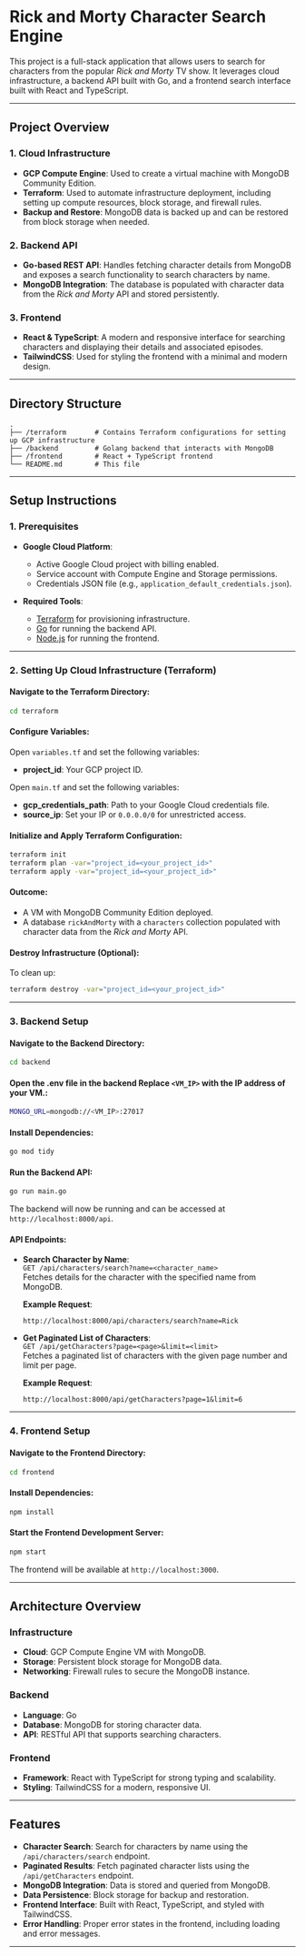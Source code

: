 
# **Rick and Morty Character Search Engine**

This project is a full-stack application that allows users to search for characters from the popular *Rick and Morty* TV show. It leverages cloud infrastructure, a backend API built with Go, and a frontend search interface built with React and TypeScript.

---

## **Project Overview**

### **1. Cloud Infrastructure**
- **GCP Compute Engine**: Used to create a virtual machine with MongoDB Community Edition.
- **Terraform**: Used to automate infrastructure deployment, including setting up compute resources, block storage, and firewall rules.
- **Backup and Restore**: MongoDB data is backed up and can be restored from block storage when needed.

### **2. Backend API**
- **Go-based REST API**: Handles fetching character details from MongoDB and exposes a search functionality to search characters by name.
- **MongoDB Integration**: The database is populated with character data from the *Rick and Morty* API and stored persistently.

### **3. Frontend**
- **React & TypeScript**: A modern and responsive interface for searching characters and displaying their details and associated episodes.
- **TailwindCSS**: Used for styling the frontend with a minimal and modern design.

---

## **Directory Structure**

```plaintext
.
├── /terraform       # Contains Terraform configurations for setting up GCP infrastructure
├── /backend         # Golang backend that interacts with MongoDB
├── /frontend        # React + TypeScript frontend
└── README.md        # This file
```

---

## **Setup Instructions**

### **1. Prerequisites**

- **Google Cloud Platform**:
  - Active Google Cloud project with billing enabled.
  - Service account with Compute Engine and Storage permissions.
  - Credentials JSON file (e.g., `application_default_credentials.json`).
  
- **Required Tools**:
  - [Terraform](https://developer.hashicorp.com/terraform/docs) for provisioning infrastructure.
  - [Go](https://golang.org/doc/install) for running the backend API.
  - [Node.js](https://nodejs.org/) for running the frontend.

---

### **2. Setting Up Cloud Infrastructure (Terraform)**

#### Navigate to the Terraform Directory:
```bash
cd terraform
```

#### Configure Variables:
Open `variables.tf` and set the following variables:
- **project_id**: Your GCP project ID.

Open `main.tf` and set the following variables:
- **gcp_credentials_path**: Path to your Google Cloud credentials file.
- **source_ip**: Set your IP or `0.0.0.0/0` for unrestricted access.

#### Initialize and Apply Terraform Configuration:
```bash
terraform init
terraform plan -var="project_id=<your_project_id>"
terraform apply -var="project_id=<your_project_id>"
```

#### Outcome:
- A VM with MongoDB Community Edition deployed.
- A database `rickAndMorty` with a `characters` collection populated with character data from the *Rick and Morty* API.

#### Destroy Infrastructure (Optional):
To clean up:
```bash
terraform destroy -var="project_id=<your_project_id>"
```

---

### **3. Backend Setup**

#### Navigate to the Backend Directory:
```bash
cd backend
```

#### Open the .env file in the backend Replace `<VM_IP>` with the IP address of your VM.:
```bash
MONGO_URL=mongodb://<VM_IP>:27017
```

#### Install Dependencies:
```bash
go mod tidy
```

#### Run the Backend API:
```bash
go run main.go
```

The backend will now be running and can be accessed at `http://localhost:8000/api`.

#### API Endpoints:

- **Search Character by Name**:  
  `GET /api/characters/search?name=<character_name>`  
  Fetches details for the character with the specified name from MongoDB.

  **Example Request**:
  ```http
  http://localhost:8000/api/characters/search?name=Rick
  ```

- **Get Paginated List of Characters**:  
  `GET /api/getCharacters?page=<page>&limit=<limit>`  
  Fetches a paginated list of characters with the given page number and limit per page.

  **Example Request**:
  ```http
  http://localhost:8000/api/getCharacters?page=1&limit=6
  ```

---

### **4. Frontend Setup**

#### Navigate to the Frontend Directory:
```bash
cd frontend
```

#### Install Dependencies:
```bash
npm install
```

#### Start the Frontend Development Server:
```bash
npm start
```

The frontend will be available at `http://localhost:3000`.

---

## **Architecture Overview**

### **Infrastructure**
- **Cloud**: GCP Compute Engine VM with MongoDB.
- **Storage**: Persistent block storage for MongoDB data.
- **Networking**: Firewall rules to secure the MongoDB instance.

### **Backend**
- **Language**: Go
- **Database**: MongoDB for storing character data.
- **API**: RESTful API that supports searching characters.

### **Frontend**
- **Framework**: React with TypeScript for strong typing and scalability.
- **Styling**: TailwindCSS for a modern, responsive UI.

---

## **Features**

- **Character Search**: Search for characters by name using the `/api/characters/search` endpoint.
- **Paginated Results**: Fetch paginated character lists using the `/api/getCharacters` endpoint.
- **MongoDB Integration**: Data is stored and queried from MongoDB.
- **Data Persistence**: Block storage for backup and restoration.
- **Frontend Interface**: Built with React, TypeScript, and styled with TailwindCSS.
- **Error Handling**: Proper error states in the frontend, including loading and error messages.

---